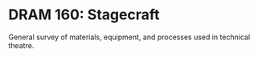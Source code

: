 # DRAM 160: Stagecraft

General survey of materials, equipment, and processes used in technical theatre.